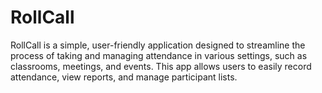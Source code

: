 # RollCall
RollCall is a simple, user-friendly application designed to streamline the process of taking and managing attendance in various settings, such as classrooms, meetings, and events. This app allows users to easily record attendance, view reports, and manage participant lists.
